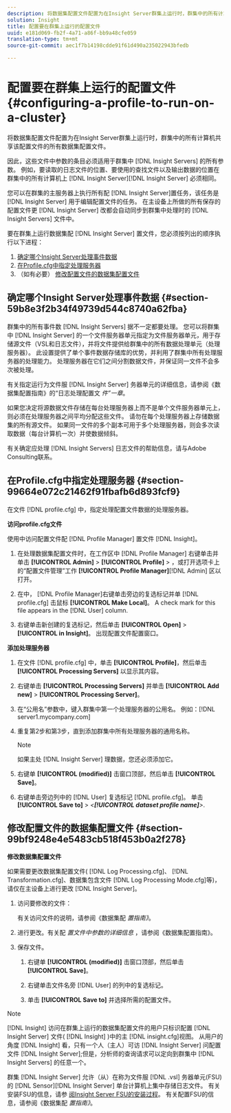 ```yaml
---
description: 将数据集配置文件配置为在Insight Server群集上运行时，群集中的所有计算机共享该配置文件的所有数据集配置文件。
solution: Insight
title: 配置要在群集上运行的配置文件
uuid: e181d069-fb2f-4a71-a86f-bb9a48cfe059
translation-type: tm+mt
source-git-commit: aec1f7b14198cdde91f61d490a235022943bfedb

---
```



# 配置要在群集上运行的配置文件{#configuring-a-profile-to-run-on-a-cluster}

将数据集配置文件配置为在Insight Server群集上运行时，群集中的所有计算机共享该配置文件的所有数据集配置文件。

因此，这些文件中参数的条目必须适用于群集中 [!DNL Insight Servers] 的所有参数。 例如，要读取的日志文件的位置、要使用的查找文件以及输出数据的位置在群集中的所有计算机上 [!DNL Insight Server][!DNL Insight Server] 必须相同。

您可以在群集的主服务器上执行所有配 [!DNL Insight Server]置任务，该任务是 [!DNL Insight Server] 用于编辑配置文件的任务。 在主设备上所做的所有保存的配置文件更 [!DNL Insight Server] 改都会自动同步到群集中处理时的 [!DNL Insight Servers] 文件中。

要在群集上运行数据集配 [!DNL Insight Server] 置文件，您必须按列出的顺序执行以下进程：

1. [确定哪个Insight Server处理事件数据](../../../../../../home/c-inst-svr/c-install-ins-svr/c-ins-svr-clstrs/c-inst-ins-svr-clstr/c-inst-proc-clstr/c-config-prof-run-clstr.md#section-59b8e3f2b34f49739d544c8740a62fba)
1. [在Profile.cfg中指定处理服务器](../../../../../../home/c-inst-svr/c-install-ins-svr/c-ins-svr-clstrs/c-inst-ins-svr-clstr/c-inst-proc-clstr/c-config-prof-run-clstr.md#section-99664e072c21462f91fbafb6d893fcf9)
1. （如有必要） [修改配置文件的数据集配置文件](../../../../../../home/c-inst-svr/c-install-ins-svr/c-ins-svr-clstrs/c-inst-ins-svr-clstr/c-inst-proc-clstr/c-config-prof-run-clstr.md#section-99bf9248e4e5483cb518f453b0a2f278)

## 确定哪个Insight Server处理事件数据 {#section-59b8e3f2b34f49739d544c8740a62fba}

群集中的所有事件数 [!DNL Insight Servers] 据不一定都要处理。 您可以将群集中 [!DNL Insight Server] 的一个文件服务器单元指定为文件服务器单元，用于存储源文件（VSL和日志文件），并将文件提供给群集中的所有数据处理单元（处理服务器）。 此设置提供了单个事件数据存储库的优势，并利用了群集中所有处理服务器的处理能力。 处理服务器在它们之间分割数据文件，并保证同一文件不会多次被处理。

有关指定运行为文件服 [!DNL Insight Server] 务器单元的详细信息，请参阅《数据集配置指南》的“日志处理配置文 *件”一章*。

如果您决定将源数据文件存储在每台处理服务器上而不是单个文件服务器单元上，则必须在处理服务器之间平均分配这些文件。 请勿在每个处理服务器上存储数据集的所有源文件。 如果同一文件的多个副本可用于多个处理服务器，则会多次读取数据（每台计算机一次）并使数据倾斜。

有关确定应处理 [!DNL Insight Servers] 日志文件的帮助信息，请与Adobe Consulting联系。

## 在Profile.cfg中指定处理服务器 {#section-99664e072c21462f91fbafb6d893fcf9}

在文件 [!DNL profile.cfg] 中，指定处理配置文件数据的处理服务器。

**访问profile.cfg文件**

使用中访问配置文件配 [!DNL Profile Manager] 置文件 [!DNL Insight]。

1. 在处理数据集配置文件时，在工作区中 [!DNL Profile Manager] 右键单击并单击 **[!UICONTROL Admin]** > **[!UICONTROL Profile]** > ，或打开选项卡上的“配置文件管理”工作 **[!UICONTROL Profile Manager]**[!DNL Admin] 区以打开。

1. 在中， [!DNL Profile Manager]右键单击旁边的复选标记并单 [!DNL profile.cfg] 击鼠标 **[!UICONTROL Make Local]**。 A check mark for this file appears in the [!DNL User] column.

1. 右键单击新创建的复选标记，然后单击 **[!UICONTROL Open]** > **[!UICONTROL in Insight]**。 出现配置文件配置窗口。

**添加处理服务器**

1. 在文件 [!DNL profile.cfg] 中，单击 **[!UICONTROL Profile]**，然后单击 **[!UICONTROL Processing Servers]** 以显示其内容。

1. 右键单击 **[!UICONTROL Processing Servers]** 并单击 **[!UICONTROL Add new]** > **[!UICONTROL Processing Server]**。

1. 在“公用名”参数中，键入群集中第一个处理服务器的公用名。 例如：[!DNL server1.mycompany.com]
1. 重复第2步和第3步，直到添加群集中所有处理服务器的通用名称。

   >[!NOTE]
   >
   >如果主处 [!DNL Insight Server] 理数据，您还必须添加它。

1. 右键单 **[!UICONTROL (modified)]** 击窗口顶部，然后单击 **[!UICONTROL Save]**。

1. 右键单击旁边列中的 [!DNL User] 复选标记 [!DNL profile.cfg]。 单击 **[!UICONTROL Save to]** > *&lt;**[!UICONTROL dataset profile name]**>*.

## 修改配置文件的数据集配置文件 {#section-99bf9248e4e5483cb518f453b0a2f278}

**修改数据集配置文件**

如果需要更改数据集配置文件( [!DNL Log Processing.cfg]、 [!DNL Transformation.cfg]、数据集包含文件 [!DNL Log Processing Mode.cfg]等)，请仅在主设备上进行更改 [!DNL Insight Server]。

1. 访问要修改的文件：

   有关访问文件的说明，请参阅《数据集配 *置指南》*。
1. 进行更改。有关配 *置文件中参数的详细信息* ，请参阅《数据集配置指南》。
1. 保存文件。

   1. 右键单 **[!UICONTROL (modified)]** 击窗口顶部，然后单击 **[!UICONTROL Save]**。

   1. 右键单击文件名旁 [!DNL User] 的列中的复选标记。
   1. 单击 **[!UICONTROL Save to]** 并选择所需的配置文件。

>[!NOTE]
>
>[!DNL Insight] 访问在群集上运行的数据集配置文件的用户只标识配置 [!DNL Insight Server] 文件( [!DNL Insight] )中的主 [!DNL insight.cfg]视图。 从用户的角度 [!DNL Insight] 看，只有一个人（主人）可访 [!DNL Insight Server] 问配置文件 [!DNL Insight Server];但是，分析师的查询请求可以定向到群集中 [!DNL Insight Servers] 的任意一个。

群集 [!DNL Insight Server] 允许（从）在称为文件服 [!DNL .vsl] 务器单元(FSU)的 [!DNL Sensor][!DNL Insight Server] 单台计算机上集中存储日志文件。 有关安装FSU的信息，请参 [阅Insight Server FSU的安装过程](../../../../../../home/c-inst-svr/c-install-ins-svr/t-inst-proc-fsu.md#task-e4a4a791b6694119ba45b36f3e573016)。 有关配置FSU的信息，请参阅《数据集配 *置指南》*。
